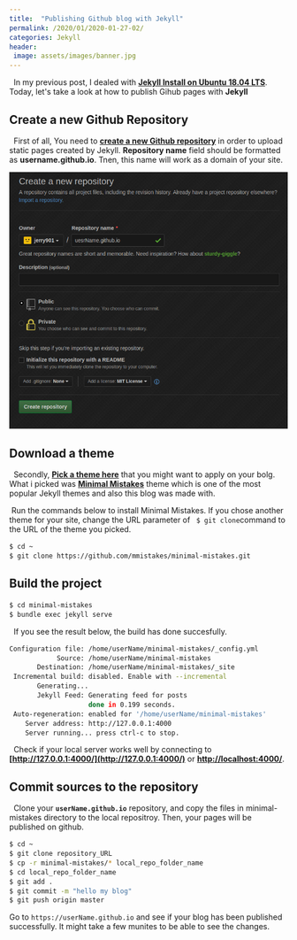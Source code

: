 ```yaml
---
title:  "Publishing Github blog with Jekyll"
permalink: /2020/01/2020-01-27-02/
categories: Jekyll
header:
 image: assets/images/banner.jpg
---
```


&nbsp; In my previous post, I dealed with **[Jekyll Install on Ubuntu 18.04 LTS](https://jerry901.github.io/en/2020/01/2020-01-26-02/)**.
Today, let's take a look at how to publish Gihub pages with **Jekyll**

## Create a new Github Repository 

&nbsp; First of all, You need to **[create a new Github repository](http://www.github.com/new)** in order to upload static pages created by Jekyll. **Repository name** field should be formatted as **username.github.io**. Tnen, this name will work as a domain of your site.

![ex_screenshot](/assets/images/2020-01-27/2020-01-27_create_a_new_repo.png)

## Download a theme 
&nbsp; Secondly, **[Pick a theme here](http://jekyllthemes.org)** that you might want to apply on your bolg. 
What i picked was **[Minimal Mistakes](https://github.com/mmistakes/minimal-mistakes)** theme which is one of the most popular Jekyll themes and also this blog was made with.  
  
&nbsp;Run the commands below to install Minimal Mistakes. 
If you chose another theme for your site, change the URL parameter of ``` $ git clone```command to the URL of the theme you picked.

```bash
$ cd ~
$ git clone https://github.com/mmistakes/minimal-mistakes.git
```
## Build the project
```bash
$ cd minimal-mistakes
$ bundle exec jekyll serve
```
&nbsp; If you see the result below, the build has done succesfully.
```bash
Configuration file: /home/userName/minimal-mistakes/_config.yml
            Source: /home/userName/minimal-mistakes
       Destination: /home/userName/minimal-mistakes/_site
 Incremental build: disabled. Enable with --incremental
       Generating... 
       Jekyll Feed: Generating feed for posts
                    done in 0.199 seconds.
 Auto-regeneration: enabled for '/home/userName/minimal-mistakes'
    Server address: http://127.0.0.1:4000
    Server running... press ctrl-c to stop.
```
&nbsp; Check if your local server works well by connecting to 
**[http://127.0.0.1:4000/](http://127.0.0.1:4000/)** or **[http://localhost:4000/](http://localhost:4000/)**.  

## Commit sources to the repository 
&nbsp; Clone your **```userName.github.io```** repository, and copy the files in minimal-mistakes directory to the local repositroy. 
Then, your pages will be published on github.

```bash
$ cd ~
$ git clone repository_URL 
$ cp -r minimal-mistakes/* local_repo_folder_name
$ cd local_repo_folder_name
$ git add .
$ git commit -m "hello my blog"
$ git push origin master 
```
Go to ```https://userName.github.io``` and see if your blog has been published successfully. It might take a few munites to be able to see the changes.